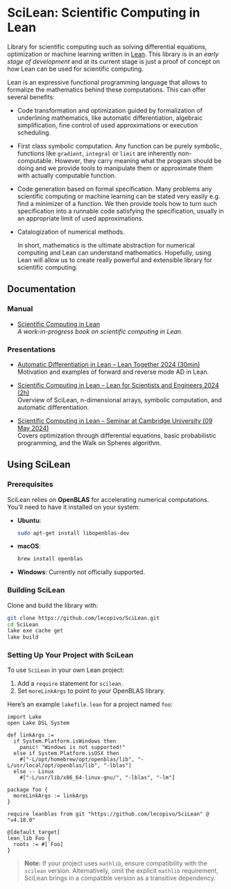 # SciLean: Scientific Computing in Lean

  Library for scientific computing such as solving differential equations, optimization or machine learning written in [Lean](http://leanprover.github.io/). This library is in an *early stage of development* and at its current stage is just a proof of concept on how Lean can be used for scientific computing.

Lean is an expressive functional programming language that allows to formalize the mathematics behind these computations. This can offer several benefits:

- Code transformation and optimization guided by formalization of underlining mathematics, like automatic differentiation, algebraic simplification, fine control of used approximations or execution scheduling.
- First class symbolic computation. Any function can be purely symbolic, functions like `gradient`, `integral` or `limit` are inherently non-computable. However, they carry meaning what the program should be doing and we provide tools to manipulate them or approximate them with actually computable function.
- Code generation based on formal specification. Many problems any scientific computing or machine learning can be stated very easily e.g. find a minimizer of a function. We then provide tools how to turn such specification into a runnable code satisfying the specification, usually in an appropriate limit of used approximations.
- Catalogization of numerical methods.

  In short, mathematics is the ultimate abstraction for numerical computing and Lean can understand mathematics. Hopefully, using Lean will allow us to create really powerful and extensible library for scientific computing.


## Documentation

### Manual
- [Scientific Computing in Lean](https://lecopivo.github.io/scientific-computing-lean/)  
  _A work-in-progress book on scientific computing in Lean._

### Presentations
- [Automatic Differentiation in Lean – Lean Together 2024 (30min)](https://www.youtube.com/watch?v=Kjx5KvB8FL8)  
  Motivation and examples of forward and reverse mode AD in Lean.

- [Scientific Computing in Lean – Lean for Scientists and Engineers 2024 (2h)](https://www.youtube.com/watch?v=X1oEV5SsFJ8)  
  Overview of SciLean, n-dimensional arrays, symbolic computation, and automatic differentiation.

- [Scientific Computing in Lean – Seminar at Cambridge University (09 May 2024)](https://www.youtube.com/watch?v=O12SZqIwYCk)  
  Covers optimization through differential equations, basic probabilistic programming, and the Walk on Spheres algorithm.


## Using SciLean

### Prerequisites

SciLean relies on **OpenBLAS** for accelerating numerical computations.  
You’ll need to have it installed on your system:

- **Ubuntu**:
  ```bash
  sudo apt-get install libopenblas-dev
  ```
- **macOS**:
  ```bash
  brew install openblas
  ```
- **Windows**: Currently not officially supported.


### Building SciLean

Clone and build the library with:

```bash
git clone https://github.com/lecopivo/SciLean.git
cd SciLean
lake exe cache get
lake build
```


### Setting Up Your Project with SciLean

To use `SciLean` in your own Lean project:

1. Add a `require` statement for `scilean`.
2. Set `moreLinkArgs` to point to your OpenBLAS library.

Here’s an example `lakefile.lean` for a project named `foo`:

```lean
import Lake
open Lake DSL System

def linkArgs :=
  if System.Platform.isWindows then
    panic! "Windows is not supported!"
  else if System.Platform.isOSX then
    #["-L/opt/homebrew/opt/openblas/lib", "-L/usr/local/opt/openblas/lib", "-lblas"]
  else -- Linux
    #["-L/usr/lib/x86_64-linux-gnu/", "-lblas", "-lm"]

package foo {
  moreLinkArgs := linkArgs
}

require leanblas from git "https://github.com/lecopivo/SciLean" @ "v4.18.0"

@[default_target]
lean_lib Foo {
  roots := #[`Foo]
}
```

> **Note:** If your project uses `mathlib`, ensure compatibility with the `scilean` version. Alternatively, omit the explicit `mathlib` requirement, SciLean brings in a compatible version as a transitive dependency.

